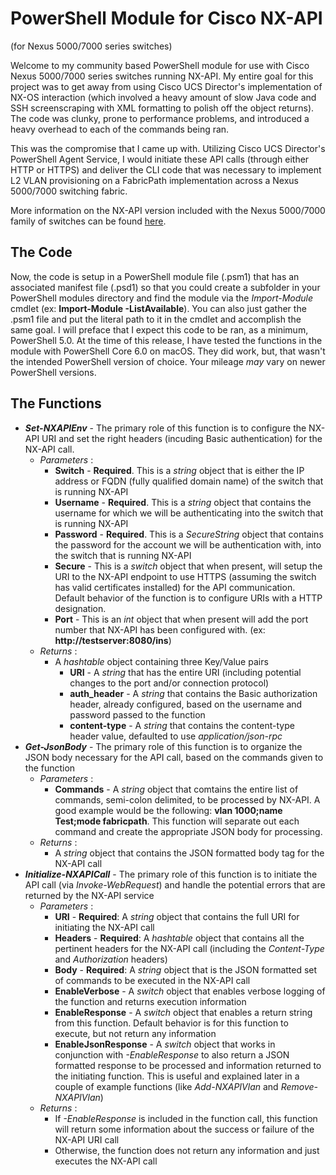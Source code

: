 # PowerShell Module for Cisco NX-API
(for Nexus 5000/7000 series switches)

Welcome to my community based PowerShell module for use with Cisco Nexus 5000/7000 series switches running NX-API.  My entire goal for this project was to get away from using Cisco UCS Director's implementation of NX-OS interaction (which involved a heavy amount of slow Java code and SSH screenscraping with XML formatting to polish off the object returns).  The code was clunky, prone to performance problems, and introduced a heavy overhead to each of the commands being ran.

This was the compromise that I came up with.  Utilizing Cisco UCS Director's PowerShell Agent Service, I would initiate these API calls (through either HTTP or HTTPS) and deliver the CLI code that was necessary to implement L2 VLAN provisioning on a FabricPath implementation across a Nexus 5000/7000 switching fabric.

More information on the NX-API version included with the Nexus 5000/7000 family of switches can be found [here](https://www.cisco.com/c/en/us/td/docs/switches/datacenter/nexus7000/sw/programmability/guide/b_Cisco_Nexus_7000_Series_NX-OS_Programmability_Guide/b_Cisco_Nexus_7000_Series_NX-OS_Programmability_Guide_chapter_0101.html).

## The Code

Now, the code is setup in a PowerShell module file (.psm1) that has an associated manifest file (.psd1) so that you could create a subfolder in your PowerShell modules directory and find the module via the _Import-Module_ cmdlet (ex: **Import-Module -ListAvailable**).  You can also just gather the .psm1 file and put the literal path to it in the cmdlet and accomplish the same goal.  I will preface that I expect this code to be ran, as a minimum, PowerShell 5.0.  At the time of this release, I have tested the functions in the module with PowerShell Core 6.0 on macOS.  They did work, but, that wasn't the intended PowerShell version of choice.  Your mileage _may_ vary on newer PowerShell versions.

## The Functions

- **_Set-NXAPIEnv_** - The primary role of this function is to configure the NX-API URI and set the right headers (incuding Basic authentication) for the NX-API call.
    - _Parameters_ :
      - **Switch** - **__Required__**.  This is a _string_ object that is either the IP address or FQDN (fully qualified domain name) of the switch that is running NX-API
      - **Username** - **__Required__**.  This is a _string_ object that contains the username for which we will be authenticating into the switch that is running NX-API
      - **Password** - **__Required__**.  This is a _SecureString_ object that contains the password for the account we will be authentication with, into the switch that is running NX-API
      - **Secure** - This is a _switch_ object that when present, will setup the URI to the NX-API endpoint to use HTTPS (assuming the switch has valid certificates installed) for the API communication.  Default behavior of the function is to configure URIs with a HTTP designation.
      - **Port** - This is an _int_ object that when present will add the port number that NX-API has been configured with.  (ex: **http://testserver:8080/ins**)
    - _Returns_ :
      - A _hashtable_ object containing three Key/Value pairs
        - **URI** - A _string_ that has the entire URI (including potential changes to the port and/or connection protocol)
        - **auth\_header** - A _string_ that contains the Basic authorization header, already configured, based on the username and password passed to the function
        - **content-type** - A _string_ that contains the content-type header value, defaulted to use _application/json-rpc_
- **_Get-JsonBody_** - The primary role of this function is to organize the JSON body necessary for the API call, based on the commands given to the function
   - _Parameters_ :
     - **Commands** - A _string_ object that comtains the entire list of commands, semi-colon delimited, to be processed by NX-API.  A good example would be the following: **vlan 1000;name Test;mode fabricpath**.  This function will separate out each command and create the appropriate JSON body for processing.
   - _Returns_ :
     - A _string_ object that contains the JSON formatted body tag for the NX-API call
- **_Initialize-NXAPICall_** - The primary role of this function is to initiate the API call (via _Invoke-WebRequest_) and handle the potential errors that are returned by the NX-API service
   - _Parameters_ :
     - **URI** - **__Required__**: A _string_ object that contains the full URI for initiating the NX-API call
     - **Headers** - **__Required__**: A _hashtable_ object that contains all the pertinent headers for the NX-API call (including the _Content-Type_ and _Authorization_ headers)
     - **Body** - **__Required__**: A _string_ object that is the JSON formatted set of commands to be executed in the NX-API call
     - **EnableVerbose** - A _switch_ object that enables verbose logging of the function and returns execution information
     - **EnableResponse** - A _switch_ object that enables a return string from this function.  Default behavior is for this function to execute, but not return any information
     - **EnableJsonResponse** - A _switch_ object that works in conjunction with _-EnableResponse_ to also return a JSON formatted response to be processed and information returned to the initiating function.  This is useful and explained later in a couple of example functions (like _Add-NXAPIVlan_ and _Remove-NXAPIVlan_)
   - _Returns_ :
     - If _-EnableResponse_ is included in the function call, this function will return some information about the success or failure of the NX-API URI call
     - Otherwise, the function does not return any information and just executes the NX-API call
     